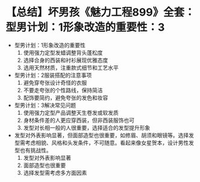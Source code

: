 # 【总结】坏男孩《魅力工程899》全套：型男计划：1形象改造的重要性：3

-   型男计划：1形象改造的重要性
    1.  使用强力定型发蜡调整背头蓬松度
    2.  选择合身的西装和衬衫展现优雅态度
    3.  选用天然材质，注重款式细节和工艺水平
-   型男计划：2服装搭配的注意事项
    1.  避免穿夸张设计奇怪的衣服
    2.  不要走夸张的个性路线，保持简洁
    3.  配饰要简约，避免夸张的发色和妆容
-   型男计划：3解决常见问题
    1.  使用强力定型产品调整天生卷发或软发质
    2.  身材条件差的人更应穿西装，但非西装服饰也可
    3.  发型对长相一般的人很重要，选择适合的发型提升形象
-   发型对外表影响显著，但面部造型也很重要，如修眉、胡须和眼镜等。选择发型需考虑相貌、风格和头发条件，不可随意。看起来像女星贺本，设计男性发型也有挑战性。 
    1.  发型对外表影响显著
    2.  面部造型也很重要
    3.  选择发型需考虑多方面因素